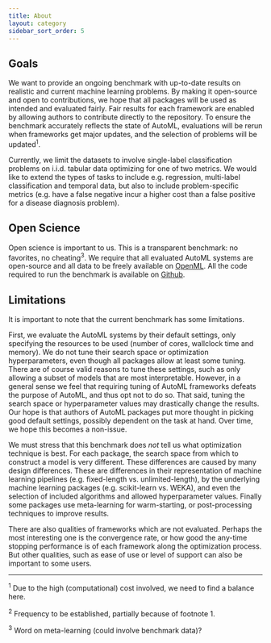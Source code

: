```yaml
---
title: About
layout: category
sidebar_sort_order: 5
---
```


## Goals

We want to provide an ongoing benchmark with up-to-date results on realistic and current machine learning problems.
By making it open-source and open to contributions, we hope that all packages will be used as intended and evaluated fairly.
Fair results for each framework are enabled by allowing authors to contribute directly to the repository.
To ensure the benchmark accurately reflects the state of AutoML, evaluations will be rerun when frameworks get major updates,
and the selection of problems will be updated<sup>1</sup>.

Currently, we limit the datasets to involve single-label classification problems on i.i.d. tabular data optimizing for one of two metrics.
We would like to extend the types of tasks to include e.g. regression, multi-label classification and temporal data,
but also to include problem-specific metrics (e.g. have a false negative incur a higher cost than a false positive for a disease diagnosis problem).

## Open Science
Open science is important to us.
This is a transparent benchmark: no favorites, no cheating<sup>3</sup>.
We require that all evaluated AutoML systems are open-source and all data to be freely available on [OpenML](https://www.openml.org/).
All the code required to run the benchmark is available on [Github](https://github.com/openml/automlbenchmark).

## Limitations
It is important to note that the current benchmark has some limitations.

First, we evaluate the AutoML systems by their default settings, only specifying the resources to be used (number of cores, wallclock time and memory).
We do not tune their search space or optimization hyperparameters, even though all packages allow at least some tuning.
There are of course valid reasons to tune these settings, such as only allowing a subset of models that are most interpretable.
However, in a general sense we feel that requiring tuning of AutoML frameworks defeats the purpose of AutoML, and thus opt not to do so.
That said, tuning the search space or hyperparameter values may drastically change the results.
Our hope is that authors of AutoML packages put more thought in picking good default settings, possibly dependent on the task at hand.
Over time, we hope this becomes a non-issue.

We must stress that this benchmark does *not* tell us what optimization technique is best.
For each package, the search space from which to construct a model is very different.
These differences are caused by many design differences.
These are differences in their representation of machine learning pipelines (e.g. fixed-length vs. unlimited-length), 
by the underlying machine learning packages (e.g. scikit-learn vs. WEKA), 
and even the selection of included algorithms and allowed hyperparameter values.
Finally some packages use meta-learning for warm-starting, or post-processing techniques to improve results.

There are also qualities of frameworks which are not evaluated.
Perhaps the most interesting one is the convergence rate, or how good the any-time stopping performance is of each framework along the optimization process.
But other qualities, such as ease of use or level of support can also be important to some users.


---
<sup>1</sup> Due to the high (computational) cost involved, we need to find a balance here.

<sup>2</sup> Frequency to be established, partially because of footnote 1.

<sup>3</sup> Word on meta-learning (could involve benchmark data)?
